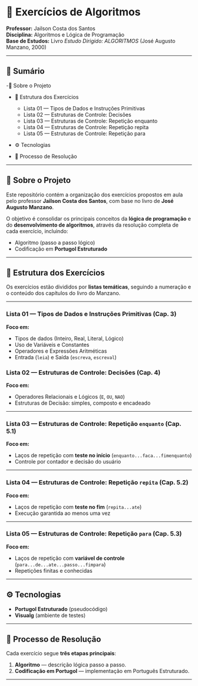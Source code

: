 # 📘 Exercícios de Algoritmos

**Professor:** Jailson Costa dos Santos  
**Disciplina:** Algoritmos e Lógica de Programação  
**Base de Estudos:** Livro *Estudo Dirigido: ALGORITMOS* (José Augusto Manzano, 2000)

---

## 📑 Sumário
-📖 Sobre o Projeto
- 📝 Estrutura dos Exercícios
  - Lista 01 — Tipos de Dados e Instruções Primitivas
  - Lista 02 — Estruturas de Controle: Decisões
  - Lista 03 — Estruturas de Controle: Repetição enquanto
  - Lista 04 — Estruturas de Controle: Repetição repita
  - Lista 05 — Estruturas de Controle: Repetição para

- ⚙️ Tecnologias️
- 🚀 Processo de Resolução
---

## 📖 Sobre o Projeto

Este repositório contém a organização dos exercícios propostos em aula pelo professor **Jailson Costa dos Santos**, com base no livro de **José Augusto Manzano**.  

O objetivo é consolidar os principais conceitos da **lógica de programação** e do **desenvolvimento de algoritmos**, através da resolução completa de cada exercício, incluindo:

- Algoritmo (passo a passo lógico)   
- Codificação em **Portugol Estruturado**

---

## 📝 Estrutura dos Exercícios

Os exercícios estão divididos por **listas temáticas**, seguindo a numeração e o conteúdo dos capítulos do livro do Manzano.

---

### Lista 01 — Tipos de Dados e Instruções Primitivas (Cap. 3)  
**Foco em:**
- Tipos de dados (Inteiro, Real, Literal, Lógico)  
- Uso de Variáveis e Constantes  
- Operadores e Expressões Aritméticas  
- Entrada (`leia`) e Saída (`escreva`, `escreval`)



### Lista 02 — Estruturas de Controle: Decisões (Cap. 4)  
**Foco em:**
- Operadores Relacionais e Lógicos (`E`, `OU`, `NAO`)  
- Estruturas de Decisão: simples, composto e encadeado

---

### Lista 03 — Estruturas de Controle: Repetição `enquanto` (Cap. 5.1)  
**Foco em:**
- Laços de repetição com **teste no início** (`enquanto...faca...fimenquanto`)  
- Controle por contador e decisão do usuário

---

### Lista 04 — Estruturas de Controle: Repetição `repita` (Cap. 5.2)  
**Foco em:**
- Laços de repetição com **teste no fim** (`repita...ate`)  
- Execução garantida ao menos uma vez

---

### Lista 05 — Estruturas de Controle: Repetição `para` (Cap. 5.3)  
**Foco em:**
- Laços de repetição com **variável de controle** (`para...de...ate...passo...fimpara`)  
- Repetições finitas e conhecidas


---

## ⚙️ Tecnologias

- **Portugol Estruturado** (pseudocódigo)  
- **Visualg** (ambiente de testes)  

---

## 🚀 Processo de Resolução

Cada exercício segue **três etapas principais**:

1. **Algoritmo** — descrição lógica passo a passo.  
2. **Codificação em Portugol** — implementação em Português Estruturado.  

---
